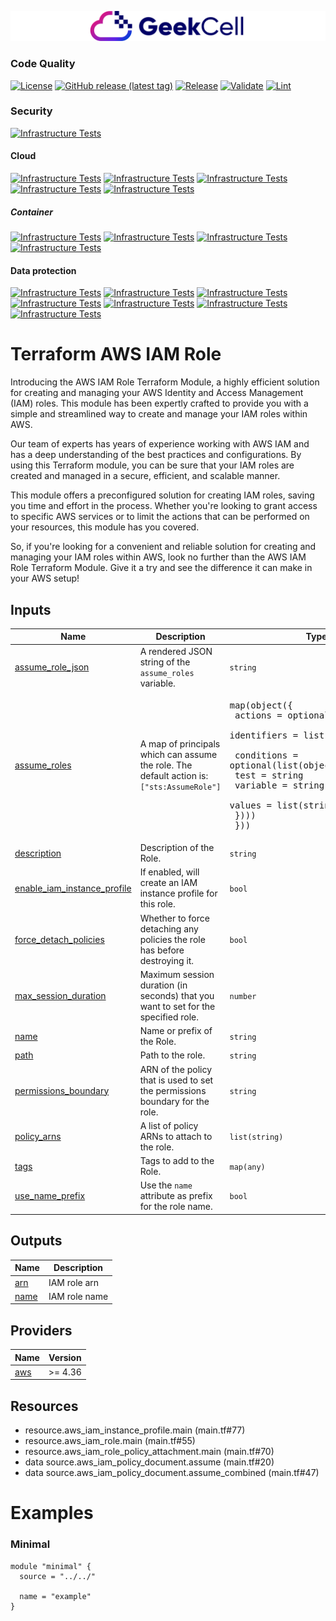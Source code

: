<!-- BEGIN_TF_DOCS -->
[![Geek Cell GmbH](https://raw.githubusercontent.com/geekcell/template-terraform-module/main/docs/assets/logo.svg)](https://www.geekcell.io/)

### Code Quality
[![License](https://img.shields.io/github/license/geekcell/terraform-aws-iam-role)](https://github.com/geekcell/terraform-aws-iam-role/blob/master/LICENSE)
[![GitHub release (latest tag)](https://img.shields.io/github/v/release/geekcell/terraform-aws-iam-role?logo=github&sort=semver)](https://github.com/geekcell/terraform-aws-iam-role/releases)
[![Release](https://github.com/geekcell/terraform-aws-iam-role/actions/workflows/release.yaml/badge.svg)](https://github.com/geekcell/terraform-aws-iam-role/actions/workflows/release.yaml)
[![Validate](https://github.com/geekcell/terraform-aws-iam-role/actions/workflows/validate.yaml/badge.svg)](https://github.com/geekcell/terraform-aws-iam-role/actions/workflows/validate.yaml)
[![Lint](https://github.com/geekcell/terraform-aws-iam-role/actions/workflows/linter.yaml/badge.svg)](https://github.com/geekcell/terraform-aws-iam-role/actions/workflows/linter.yaml)

### Security
[![Infrastructure Tests](https://www.bridgecrew.cloud/badges/github/geekcell/terraform-aws-iam-role/general)](https://www.bridgecrew.cloud/link/badge?vcs=github&fullRepo=geekcell%2Fterraform-aws-iam-role&benchmark=INFRASTRUCTURE+SECURITY)

#### Cloud
[![Infrastructure Tests](https://www.bridgecrew.cloud/badges/github/geekcell/terraform-aws-iam-role/cis_aws)](https://www.bridgecrew.cloud/link/badge?vcs=github&fullRepo=geekcell%2Fterraform-aws-iam-role&benchmark=CIS+AWS+V1.2)
[![Infrastructure Tests](https://www.bridgecrew.cloud/badges/github/geekcell/terraform-aws-iam-role/cis_aws_13)](https://www.bridgecrew.cloud/link/badge?vcs=github&fullRepo=geekcell%2Fterraform-aws-iam-role&benchmark=CIS+AWS+V1.3)
[![Infrastructure Tests](https://www.bridgecrew.cloud/badges/github/geekcell/terraform-aws-iam-role/cis_azure)](https://www.bridgecrew.cloud/link/badge?vcs=github&fullRepo=geekcell%2Fterraform-aws-iam-role&benchmark=CIS+AZURE+V1.1)
[![Infrastructure Tests](https://www.bridgecrew.cloud/badges/github/geekcell/terraform-aws-iam-role/cis_azure_13)](https://www.bridgecrew.cloud/link/badge?vcs=github&fullRepo=geekcell%2Fterraform-aws-iam-role&benchmark=CIS+AZURE+V1.3)
[![Infrastructure Tests](https://www.bridgecrew.cloud/badges/github/geekcell/terraform-aws-iam-role/cis_gcp)](https://www.bridgecrew.cloud/link/badge?vcs=github&fullRepo=geekcell%2Fterraform-aws-iam-role&benchmark=CIS+GCP+V1.1)

##### Container
[![Infrastructure Tests](https://www.bridgecrew.cloud/badges/github/geekcell/terraform-aws-iam-role/cis_kubernetes_16)](https://www.bridgecrew.cloud/link/badge?vcs=github&fullRepo=geekcell%2Fterraform-aws-iam-role&benchmark=CIS+KUBERNETES+V1.6)
[![Infrastructure Tests](https://www.bridgecrew.cloud/badges/github/geekcell/terraform-aws-iam-role/cis_eks_11)](https://www.bridgecrew.cloud/link/badge?vcs=github&fullRepo=geekcell%2Fterraform-aws-iam-role&benchmark=CIS+EKS+V1.1)
[![Infrastructure Tests](https://www.bridgecrew.cloud/badges/github/geekcell/terraform-aws-iam-role/cis_gke_11)](https://www.bridgecrew.cloud/link/badge?vcs=github&fullRepo=geekcell%2Fterraform-aws-iam-role&benchmark=CIS+GKE+V1.1)
[![Infrastructure Tests](https://www.bridgecrew.cloud/badges/github/geekcell/terraform-aws-iam-role/cis_kubernetes)](https://www.bridgecrew.cloud/link/badge?vcs=github&fullRepo=geekcell%2Fterraform-aws-iam-role&benchmark=CIS+KUBERNETES+V1.5)

#### Data protection
[![Infrastructure Tests](https://www.bridgecrew.cloud/badges/github/geekcell/terraform-aws-iam-role/soc2)](https://www.bridgecrew.cloud/link/badge?vcs=github&fullRepo=geekcell%2Fterraform-aws-iam-role&benchmark=SOC2)
[![Infrastructure Tests](https://www.bridgecrew.cloud/badges/github/geekcell/terraform-aws-iam-role/pci)](https://www.bridgecrew.cloud/link/badge?vcs=github&fullRepo=geekcell%2Fterraform-aws-iam-role&benchmark=PCI-DSS+V3.2)
[![Infrastructure Tests](https://www.bridgecrew.cloud/badges/github/geekcell/terraform-aws-iam-role/pci_dss_v321)](https://www.bridgecrew.cloud/link/badge?vcs=github&fullRepo=geekcell%2Fterraform-aws-iam-role&benchmark=PCI-DSS+V3.2.1)
[![Infrastructure Tests](https://www.bridgecrew.cloud/badges/github/geekcell/terraform-aws-iam-role/iso)](https://www.bridgecrew.cloud/link/badge?vcs=github&fullRepo=geekcell%2Fterraform-aws-iam-role&benchmark=ISO27001)
[![Infrastructure Tests](https://www.bridgecrew.cloud/badges/github/geekcell/terraform-aws-iam-role/nist)](https://www.bridgecrew.cloud/link/badge?vcs=github&fullRepo=geekcell%2Fterraform-aws-iam-role&benchmark=NIST-800-53)
[![Infrastructure Tests](https://www.bridgecrew.cloud/badges/github/geekcell/terraform-aws-iam-role/hipaa)](https://www.bridgecrew.cloud/link/badge?vcs=github&fullRepo=geekcell%2Fterraform-aws-iam-role&benchmark=HIPAA)
[![Infrastructure Tests](https://www.bridgecrew.cloud/badges/github/geekcell/terraform-aws-iam-role/fedramp_moderate)](https://www.bridgecrew.cloud/link/badge?vcs=github&fullRepo=geekcell%2Fterraform-aws-iam-role&benchmark=FEDRAMP+%28MODERATE%29)

# Terraform AWS IAM Role

Introducing the AWS IAM Role Terraform Module, a highly efficient solution for creating and managing your AWS
Identity and Access Management (IAM) roles. This module has been expertly crafted to provide you with a simple and
streamlined way to create and manage your IAM roles within AWS.

Our team of experts has years of experience working with AWS IAM and has a deep understanding of the best practices
and configurations. By using this Terraform module, you can be sure that your IAM roles are created and managed in
a secure, efficient, and scalable manner.

This module offers a preconfigured solution for creating IAM roles, saving you time and effort in the process.
Whether you're looking to grant access to specific AWS services or to limit the actions that can be performed on
your resources, this module has you covered.

So, if you're looking for a convenient and reliable solution for creating and managing your IAM roles within AWS,
look no further than the AWS IAM Role Terraform Module. Give it a try and see the difference it can make in your
AWS setup!

## Inputs

| Name | Description | Type | Default | Required |
|------|-------------|------|---------|:--------:|
| <a name="input_assume_role_json"></a> [assume\_role\_json](#input\_assume\_role\_json) | A rendered JSON string of the `assume_roles` variable. | `string` | `null` | no |
| <a name="input_assume_roles"></a> [assume\_roles](#input\_assume\_roles) | A map of principals which can assume the role. The default action is: `["sts:AssumeRole"]` | <pre>map(object({<br>    actions     = optional(list(string))<br>    identifiers = list(string)<br><br>    conditions = optional(list(object({<br>      test     = string<br>      variable = string<br>      values   = list(string)<br>    })))<br>  }))</pre> | `{}` | no |
| <a name="input_description"></a> [description](#input\_description) | Description of the Role. | `string` | `null` | no |
| <a name="input_enable_iam_instance_profile"></a> [enable\_iam\_instance\_profile](#input\_enable\_iam\_instance\_profile) | If enabled, will create an IAM instance profile for this role. | `bool` | `false` | no |
| <a name="input_force_detach_policies"></a> [force\_detach\_policies](#input\_force\_detach\_policies) | Whether to force detaching any policies the role has before destroying it. | `bool` | `false` | no |
| <a name="input_max_session_duration"></a> [max\_session\_duration](#input\_max\_session\_duration) | Maximum session duration (in seconds) that you want to set for the specified role. | `number` | `3600` | no |
| <a name="input_name"></a> [name](#input\_name) | Name or prefix of the Role. | `string` | n/a | yes |
| <a name="input_path"></a> [path](#input\_path) | Path to the role. | `string` | `"/"` | no |
| <a name="input_permissions_boundary"></a> [permissions\_boundary](#input\_permissions\_boundary) | ARN of the policy that is used to set the permissions boundary for the role. | `string` | `null` | no |
| <a name="input_policy_arns"></a> [policy\_arns](#input\_policy\_arns) | A list of policy ARNs to attach to the role. | `list(string)` | `[]` | no |
| <a name="input_tags"></a> [tags](#input\_tags) | Tags to add to the Role. | `map(any)` | `{}` | no |
| <a name="input_use_name_prefix"></a> [use\_name\_prefix](#input\_use\_name\_prefix) | Use the `name` attribute as prefix for the role name. | `bool` | `true` | no |

## Outputs

| Name | Description |
|------|-------------|
| <a name="output_arn"></a> [arn](#output\_arn) | IAM role arn |
| <a name="output_name"></a> [name](#output\_name) | IAM role name |

## Providers

| Name | Version |
|------|---------|
| <a name="provider_aws"></a> [aws](#provider\_aws) | >= 4.36 |

## Resources

- resource.aws_iam_instance_profile.main (main.tf#77)
- resource.aws_iam_role.main (main.tf#55)
- resource.aws_iam_role_policy_attachment.main (main.tf#70)
- data source.aws_iam_policy_document.assume (main.tf#20)
- data source.aws_iam_policy_document.assume_combined (main.tf#47)

# Examples
### Minimal
```hcl
module "minimal" {
  source = "../../"

  name = "example"
}
```
<!-- END_TF_DOCS -->
